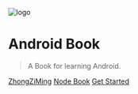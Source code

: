 ![logo](https://img.upyun.zzming.cn/android/icon.svg)

# Android Book

> A Book for learning Android.

[ZhongZiMing](https://www.zzming.cn)
[Node Book](https://nodebook.zzming.cn)
[Get Started](#get_started)
